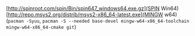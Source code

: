[http://spinroot.com/spin/Bin/spin647_windows64.exe.gz](SPIN Win64)
[http://repo.msys2.org/distrib/msys2-x86_64-latest.exe](MINGW w64)
(`pacman -Syuu`, `pacman -S --needed base-devel mingw-w64-x86_64-toolchain mingw-w64-x86_64-cmake git`)
